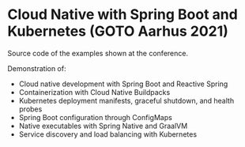 # Cloud Native with Spring Boot and Kubernetes (GOTO Aarhus 2021)

Source code of the examples shown at the conference.

Demonstration of:

- Cloud native development with Spring Boot and Reactive Spring
- Containerization with Cloud Native Buildpacks
- Kubernetes deployment manifests, graceful shutdown, and health probes
- Spring Boot configuration through ConfigMaps
- Native executables with Spring Native and GraalVM
- Service discovery and load balancing with Kubernetes
